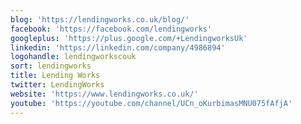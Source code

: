 ```yaml
---
blog: 'https://lendingworks.co.uk/blog/'
facebook: 'https://facebook.com/lendingworks'
googleplus: 'https://plus.google.com/+LendingworksUk'
linkedin: 'https://linkedin.com/company/4986894'
logohandle: lendingworkscouk
sort: lendingworks
title: Lending Works
twitter: LendingWorks
website: 'https://www.lendingworks.co.uk/'
youtube: 'https://youtube.com/channel/UCn_oKurbimasMNU075fAfjA'
---
```


